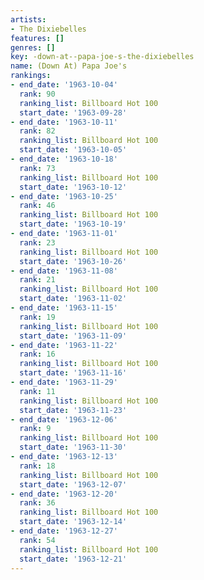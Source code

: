 ```yaml
---
artists:
- The Dixiebelles
features: []
genres: []
key: -down-at--papa-joe-s-the-dixiebelles
name: (Down At) Papa Joe's
rankings:
- end_date: '1963-10-04'
  rank: 90
  ranking_list: Billboard Hot 100
  start_date: '1963-09-28'
- end_date: '1963-10-11'
  rank: 82
  ranking_list: Billboard Hot 100
  start_date: '1963-10-05'
- end_date: '1963-10-18'
  rank: 73
  ranking_list: Billboard Hot 100
  start_date: '1963-10-12'
- end_date: '1963-10-25'
  rank: 46
  ranking_list: Billboard Hot 100
  start_date: '1963-10-19'
- end_date: '1963-11-01'
  rank: 23
  ranking_list: Billboard Hot 100
  start_date: '1963-10-26'
- end_date: '1963-11-08'
  rank: 21
  ranking_list: Billboard Hot 100
  start_date: '1963-11-02'
- end_date: '1963-11-15'
  rank: 19
  ranking_list: Billboard Hot 100
  start_date: '1963-11-09'
- end_date: '1963-11-22'
  rank: 16
  ranking_list: Billboard Hot 100
  start_date: '1963-11-16'
- end_date: '1963-11-29'
  rank: 11
  ranking_list: Billboard Hot 100
  start_date: '1963-11-23'
- end_date: '1963-12-06'
  rank: 9
  ranking_list: Billboard Hot 100
  start_date: '1963-11-30'
- end_date: '1963-12-13'
  rank: 18
  ranking_list: Billboard Hot 100
  start_date: '1963-12-07'
- end_date: '1963-12-20'
  rank: 36
  ranking_list: Billboard Hot 100
  start_date: '1963-12-14'
- end_date: '1963-12-27'
  rank: 54
  ranking_list: Billboard Hot 100
  start_date: '1963-12-21'
---
```


